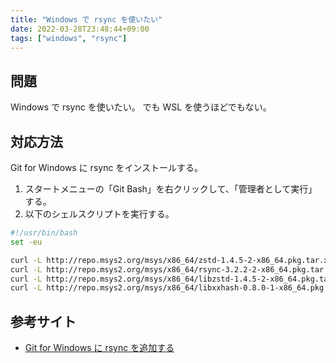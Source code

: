 ```yaml
---
title: "Windows で rsync を使いたい"
date: 2022-03-28T23:48:44+09:00
tags: ["windows", "rsync"]
---
```


## 問題

Windows で rsync を使いたい。
でも WSL を使うほどでもない。

## 対応方法

Git for Windows に rsync をインストールする。


1. スタートメニューの「Git Bash」を右クリックして、「管理者として実行」する。
1. 以下のシェルスクリプトを実行する。

```bash
#!/usr/bin/bash
set -eu

curl -L http://repo.msys2.org/msys/x86_64/zstd-1.4.5-2-x86_64.pkg.tar.xz |tar CvxJf / -
curl -L http://repo.msys2.org/msys/x86_64/rsync-3.2.2-2-x86_64.pkg.tar.zst |tar Cxvf / - --zstd
curl -L http://repo.msys2.org/msys/x86_64/libzstd-1.4.5-2-x86_64.pkg.tar.xz |tar CxvJf / -
curl -L http://repo.msys2.org/msys/x86_64/libxxhash-0.8.0-1-x86_64.pkg.tar.zst  |tar Cvxf / - --zstd
```

## 参考サイト

- [Git for Windows に rsync を追加する](https://zenn.dev/miwarin/articles/14a10b3278e7a6)

<!--

## 環境

```console
% sw_vers
ProductName:    macOS
ProductVersion: 12.2
BuildVersion:   21D49
```
-->
